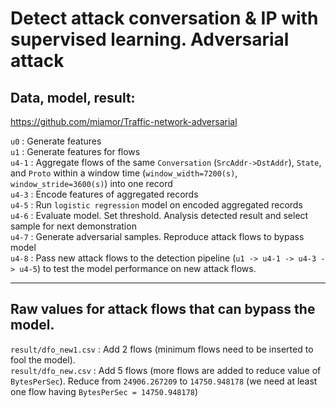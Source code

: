 # Detect attack conversation & IP with supervised learning. Adversarial attack  

## Data, model, result: 
<https://github.com/miamor/Traffic-network-adversarial>

`u0` : Generate features  
`u1` : Generate features for flows  
`u4-1` : Aggregate flows of the same `Conversation` (`SrcAddr->DstAddr`), `State`, and `Proto` within a window time (`window_width=7200(s)`, `window_stride=3600(s)`) into one record  
`u4-3` : Encode features of aggregated records  
`u4-5` : Run `logistic regression` model on encoded aggregated records  
`u4-6` : Evaluate model. Set threshold. Analysis detected result and select sample for next demonstration  
`u4-7` : Generate adversarial samples. Reproduce attack flows to bypass model  
`u4-8` : Pass new attack flows to the detection pipeline (`u1 -> u4-1 -> u4-3 -> u4-5`) to test the model performance on new attack flows.  

---

## Raw values for attack flows that can bypass the model.
`result/dfo_new1.csv` : Add 2 flows (minimum flows need to be inserted to fool the model).   
`result/dfo_new.csv` : Add 5 flows (more flows are added to reduce value of `BytesPerSec`). Reduce from `24906.267209` to `14750.948178` (we need at least one flow having `BytesPerSec = 14750.948178`)   
   